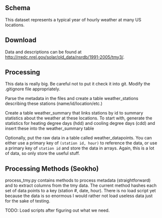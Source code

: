 ## Schema

This dataset represents a typical year of hourly weather at many US locations.

## Download

Data and descriptions can be found at <http://rredc.nrel.gov/solar/old_data/nsrdb/1991-2005/tmy3/>.

## Processing

This data is really big. Be careful not to put it check it into git. Modify
the .gitignore file appropriately.

Parse the metadata in the files and create a table weather_stations
describing these stations (name/id/location/etc.)

Create a table weather_summary that links stations by id to summary statistics
about the weather at these locations. To start with, generate the statistics
for heating degree days (hdd) and cooling degree days (cdd) and insert these
into the weather_summary table

Optionally, put the raw data in a table called weather_datapoints.
You can either use a primary key of `(station id, hour)` to reference the data,
or use a primary key of `station id` and store the data in arrays.
Again, this is a lot of data, so only store the useful stuff.

## Processing Methods (Seokho)

process_tmy.py contains methods to process metadata (straightforward) and to extract
columns from the tmy data. The current method hashes each set of data points to a key
(station #, date, hour). There is no load script yet because the data is so enormous
I would rather not load useless data just for the sake of testing.

TODO: Load scripts after figuring out what we need.
